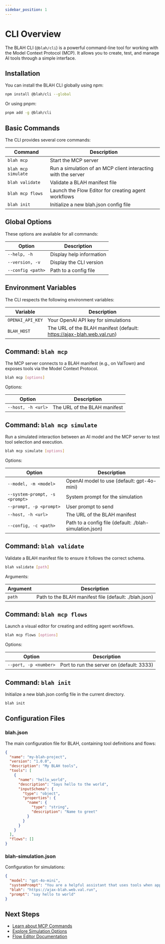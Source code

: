 ```yaml
---
sidebar_position: 1
---
```


# CLI Overview

The BLAH CLI (`@blah/cli`) is a powerful command-line tool for working with the Model Context Protocol (MCP). It allows you to create, test, and manage AI tools through a simple interface.

## Installation

You can install the BLAH CLI globally using npm:

```bash
npm install @blah/cli --global
```

Or using pnpm:

```bash
pnpm add -g @blah/cli
```

## Basic Commands

The CLI provides several core commands:

| Command | Description |
|---------|-------------|
| `blah mcp` | Start the MCP server |
| `blah mcp simulate` | Run a simulation of an MCP client interacting with the server |
| `blah validate` | Validate a BLAH manifest file |
| `blah mcp flows` | Launch the Flow Editor for creating agent workflows |
| `blah init` | Initialize a new blah.json config file |

## Global Options

These options are available for all commands:

| Option | Description |
|--------|-------------|
| `--help, -h` | Display help information |
| `--version, -v` | Display the CLI version |
| `--config <path>` | Path to a config file |

## Environment Variables

The CLI respects the following environment variables:

| Variable | Description |
|----------|-------------|
| `OPENAI_API_KEY` | Your OpenAI API key for simulations |
| `BLAH_HOST` | The URL of the BLAH manifest (default: https://ajax-blah.web.val.run) |

## Command: `blah mcp`

The MCP server connects to a BLAH manifest (e.g., on ValTown) and exposes tools via the Model Context Protocol.

```bash
blah mcp [options]
```

Options:

| Option | Description |
|--------|-------------|
| `--host, -h <url>` | The URL of the BLAH manifest |

## Command: `blah mcp simulate`

Run a simulated interaction between an AI model and the MCP server to test tool selection and execution.

```bash
blah mcp simulate [options]
```

Options:

| Option | Description |
|--------|-------------|
| `--model, -m <model>` | OpenAI model to use (default: gpt-4o-mini) |
| `--system-prompt, -s <prompt>` | System prompt for the simulation |
| `--prompt, -p <prompt>` | User prompt to send |
| `--host, -h <url>` | The URL of the BLAH manifest |
| `--config, -c <path>` | Path to a config file (default: ./blah-simulation.json) |

## Command: `blah validate`

Validate a BLAH manifest file to ensure it follows the correct schema.

```bash
blah validate [path]
```

Arguments:

| Argument | Description |
|----------|-------------|
| `path` | Path to the BLAH manifest file (default: ./blah.json) |

## Command: `blah mcp flows`

Launch a visual editor for creating and editing agent workflows.

```bash
blah mcp flows [options]
```

Options:

| Option | Description |
|--------|-------------|
| `--port, -p <number>` | Port to run the server on (default: 3333) |

## Command: `blah init`

Initialize a new blah.json config file in the current directory.

```bash
blah init
```

## Configuration Files

### blah.json

The main configuration file for BLAH, containing tool definitions and flows:

```json
{
  "name": "my-blah-project",
  "version": "1.0.0",
  "description": "My BLAH tools",
  "tools": [
    {
      "name": "hello_world",
      "description": "Says hello to the world",
      "inputSchema": {
        "type": "object",
        "properties": {
          "name": {
            "type": "string",
            "description": "Name to greet"
          }
        }
      }
    }
  ],
  "flows": []
}
```

### blah-simulation.json

Configuration for simulations:

```json
{
  "model": "gpt-4o-mini",
  "systemPrompt": "You are a helpful assistant that uses tools when appropriate.",
  "blah": "https://ajax-blah.web.val.run",
  "prompt": "say hello to world"
}
```

## Next Steps

- [Learn about MCP Commands](./mcp-commands.md)
- [Explore Simulation Options](./simulation.md)
- [Flow Editor Documentation](./flow-editor.md)
